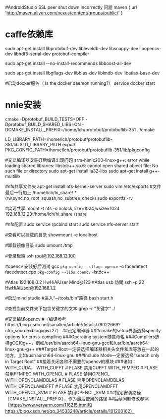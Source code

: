 #AndroidStudio SSL peer shut down incorrectly 问题
maven { url 'http://maven.aliyun.com/nexus/content/groups/public/' }

# caffe依赖库
sudo apt-get install libprotobuf-dev libleveldb-dev libsnappy-dev libopencv-dev libhdf5-serial-dev protobuf-compiler

sudo apt-get install --no-install-recommends libboost-all-dev

sudo apt-get install libgflags-dev libblas-dev liblmdb-dev libatlas-base-dev

#启动docker服务（ Is the docker daemon running?）
service docker start 

# nnie安装
cmake -Dprotobuf_BUILD_TESTS=OFF -Dprotobuf_BUILD_SHARED_LIBS=ON -DCMAKE_INSTALL_PREFIX=/home/lch/protobuf/protobuflib-351 ../cmake

LD_LIBRARY_PATH=/home/lch/protobuf/protobuflib-351/lib:$LD_LIBRARY_PATH
export PKG_CONFIG_PATH=/home/lch/protobuf/protobuflib-351/lib/pkgconfig

#交叉编译器安装好后编译出现问题 arm-himix200-linux-g++: error while loading shared libraries: libstdc++.so.6: cannot open shared object file: No such file or directory
sudo apt-get install ia32-libs
sudo apt-get install g++-multilib

#nfs共享文件夹
apt-get install nfs-kernel-server
sudo vim /etc/exports
    #文件最后一行加上
    /home/lch/hi_share/ *(rw,sync,no_root_squash,no_subtree_check)
sudo exportfs -rv

#实现共享
mount -t nfs -o nolock,rize=1024,wsize=1024 192.168.12.23:/home/lch/hi_share /share

#nfs配置
sudo service rpcbind start
sudo service nfs-server start

#查看可以挂载的目录
showmount -e localhost

#卸载镜像目录
sudo umount /tmp

#登录板端
ssh root@192.168.12.100

#opencv 安装好后测试
gcc `pkg-config --cflags opencv` -o facedetect facedetect.cpp `pkg-config --libs opencv` -lstdc++


#Atlas
192.168.0.2
HwHiAiUser
Mind@123
#Atlas usb 訪問
ssh -p 22 HwHiAiUser@192.168.1.2

#启动mind studio 
#进入“~/tools/bin”路径
bash start.h


#查找当前文件夹下包含关键字的文本
grep -r "关键字"  ./

#交叉编译opencv
#（编译参考https://blog.csdn.net/sanallen/article/details/79022669?utm_source=blogxgwz27）
##设定编译器
###cmake的setup界面选择specify options for cross-compiling
###Operating system随意命名
###Compilers选择gCC和g++，例如/usr/bin/aarch64-linux-gnu-gcc和/usr/bin/aarch64-linux-gnu-g++
###Target Root一定要选择编译器相关头文件和库等放在一起的地方，比如/usr/aarch64-linux-gnu
###Include Mode一定要选择“search only in Target Root”
##接着关闭各种不需要的opencv的模块
###诸如：WITH_CUDA，
	WITH_CUFFT                        # FLASE 禁用CUFFT
	WITH_FFMPEG                       # FLASE 禁用FFMPEG
	WITH_OPENCL                       # FLASE 禁用OPENCL
	WITH_OPENCLAMDBLAS                # FLASE 禁用OPENCLAMDBLAS
	WITH_OPENCLAMDFFT                 # FLASE 禁用OPENCLAMDFFT
	WITH_OPENCL_SVM                   # FLASE 禁用OPENCL_SVM
###指定安装路径（CMAKE_INSTALL_PREFIX），作为最后使用的路径
##后续问题修改参照（https://www.veryarm.com/116215.html和https://blog.csdn.net/qq_34533248/article/details/101203162）

